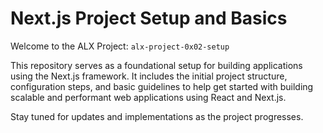 # Next.js Project Setup and Basics

Welcome to the ALX Project: `alx-project-0x02-setup`

This repository serves as a foundational setup for building applications using the Next.js framework. It includes the initial project structure, configuration steps, and basic guidelines to help get started with building scalable and performant web applications using React and Next.js.

Stay tuned for updates and implementations as the project progresses.
